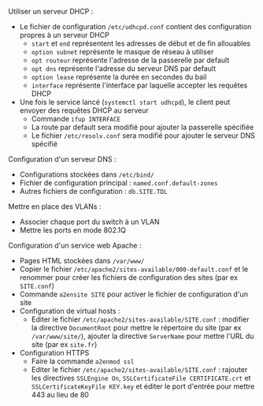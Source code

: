  Utiliser un serveur DHCP :
 - Le fichier de configuration `/etc/udhcpd.conf` contient des configuration propres à un serveur DHCP
    - `start` et `end` représentent les adresses de début et de fin allouables
    - `option subnet` représente le masque de réseau à utiliser
    - `opt routeur` représente l'adresse de la passerelle par default
    - `opt dns` représente l'adresse du serveur DNS par default
    - `option lease` représente la durée en secondes du bail
    - `interface` représente l'interface par laquelle accepter les requêtes DHCP
- Une fois le service lancé (`systemctl start udhcpd`), le client peut envoyer des requêtes DHCP au serveur
    - Commande `ifup INTERFACE`
    - La route par default sera modifié pour ajouter la passerelle spécifiée
    - Le fichier `/etc/resolv.conf` sera modifié pour ajouter le serveur DNS spécifié

Configuration d'un serveur DNS :
- Configurations stockées dans `/etc/bind/`
- Fichier de configuration principal : `named.conf.default-zones`
- Autres fichiers de configuration : `db.SITE.TDL`

Mettre en place des VLANs :
- Associer chaque port du switch à un VLAN
- Mettre les ports en mode 802.1Q

Configuration d'un service web Apache :
- Pages HTML stockées dans `/var/www/`
- Copier le fichier `/etc/apache2/sites-available/000-default.conf` et le renommer pour créer les fichiers de configuration des sites (par ex `SITE.conf`)
- Commande `a2ensite SITE` pour activer le fichier de configuration d'un site
- Configuration de virtual hosts :
	- Editer le fichier `/etc/apache2/sites-available/SITE.conf` : modifier la directive `DocumentRoot` pour mettre le répertoire du site (par ex `/var/www/site/`), ajouter la directive `ServerName` pour mettre l'URL du site (par ex `site.fr`)
- Configuration HTTPS
	- Faire la commande `a2enmod ssl`
	- Editer le fichier `/etc/apache2/sites-available/SITE.conf` : rajouter les directives `SSLEngine On`, `SSLCertificateFile CERTIFICATE.crt` et `SSLCertificateKeyFile KEY.key` et éditer le port d'entrée pour mettre 443 au lieu de 80